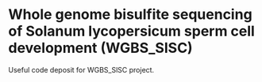 # Whole genome bisulfite sequencing of Solanum lycopersicum sperm cell development (WGBS_SlSC)
Useful code deposit for WGBS_SlSC project.
